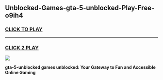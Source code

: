 
## Unblocked-Games-gta-5-unblocked-Play-Free-o9ih4
<h3>
<a href="https://premium76.site?title=gta-5-unblocked&ref=23A">CLICK TO PLAY</a></h3>
<hr>

<h3>
<a href="https://premium76.site?title=gta-5-unblocked&ref=23A">CLICK 2 PLAY</a>
  
</h3>

<a href="https://premium76.site?title=gta-5-unblocked&ref=23A"><img src="https://clearcache.store/games.png"></a>


**gta-5-unblocked games unblocked: Your Gateway to Fun and Accessible Online Gaming**
